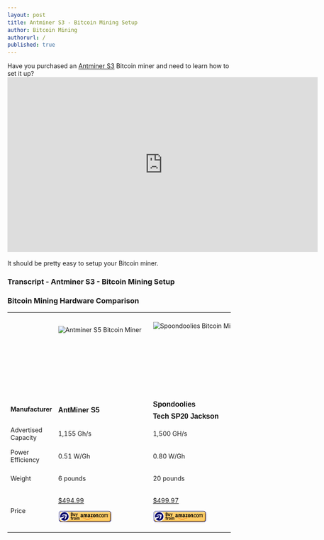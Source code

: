 ```yaml
---
layout: post
title: Antminer S3 - Bitcoin Mining Setup
author: Bitcoin Mining
authorurl: /
published: true
---
```



<p>Have you purchased an <A href="http://www.runtogold.com/1155ghsantminerbitcoinminer">Antminer S3</a> Bitcoin miner and need to learn how to set it up?
<iframe width="700" height="394" src="https://www.youtube.com/embed/4RBt2LPMEZY" frameborder="0" allowfullscreen></iframe>
<p>It should be pretty easy to setup your Bitcoin miner.

### Transcript - Antminer S3 - Bitcoin Mining Setup


### Bitcoin Mining Hardware Comparison

<div id="tableMainWrapper"><div id="tableWrapper" style="width: 100%;"><table id="vsTable"><tbody class=""><tr class=""><td class="cat title" style="width: 25%;"></td><td class="title" style="width: 25%;"><div class=""></div></td><td class="title" style="width: 25%;"></td><td class="title" style="width: 25%;"></td></tr><tr class="second"><td class="cat" style="width: 280px;"></td><td style="width: 281px;" class="text"><div><p><img style="display: block; margin-left: auto; margin-right: auto;" src="https://www.bitcoinmining.com/images/bitcoin-miner-antminer-s5.jpg" alt="Antminer S5 Bitcoin Miner" width="200" height="133"></p></div></td><td style="width: 280px;" class="text"><div><p><img style="display: block; margin-left: auto; margin-right: auto;" src="https://www.bitcoinmining.com/images/bitcoin-miner-spondoolies.jpg" alt="Spoondoolies Bitcoin Miner" width="200" height="150"></p></div></td><td style="width: 280px;" class="text"><div><p><img style="display: block; margin-left: auto; margin-right: auto;" src="https://www.bitcoinmining.com/images/bitcoin-miner-bitfury-usb.jpg" alt="Bitfury USB Bitcoin Miner" width="200" height="111"></p></div></td></tr><tr><td class="cat" style="width: 25%;"><div class=""><b>Manufacturer</b></div></td><td style="width: 25%;" class="text"><div><h1 id="title" class="a-size-large a-spacing-none" style="box-sizing: border-box; padding: 0px; margin-top: 0px; margin-right: 0px; margin-left: 0px; font-family: Arial, sans-serif; text-rendering: optimizeLegibility; font-weight: 400; color: #111111; margin-bottom: 0px !important; font-size: 21px !important; line-height: 1.3 !important;"><strong><span id="productTitle" class="a-size-large" style="box-sizing: border-box; text-rendering: optimizeLegibility; line-height: 1.3 !important; font-size: 16px;">AntMiner S5</span></strong></h1></div></td><td style="width: 25%;" class="text"><div><h1 id="title" class="a-size-large a-spacing-none" style="box-sizing: border-box; padding: 0px; margin-top: 0px; margin-right: 0px; margin-left: 0px; font-family: Arial, sans-serif; text-rendering: optimizeLegibility; font-weight: 400; color: #111111; margin-bottom: 0px !important; font-size: 21px !important; line-height: 1.3 !important;"><strong><span id="productTitle" class="a-size-large" style="box-sizing: border-box; text-rendering: optimizeLegibility; line-height: 1.3 !important; font-size: 16px;">Spondoolies</span></strong></h1>
<h1 class="a-size-large a-spacing-none" style="box-sizing: border-box; padding: 0px; margin-top: 0px; margin-right: 0px; margin-left: 0px; font-family: Arial, sans-serif; text-rendering: optimizeLegibility; font-weight: 400; color: #111111; margin-bottom: 0px !important; font-size: 21px !important; line-height: 1.3 !important;"><strong><span id="productTitle" class="a-size-large" style="box-sizing: border-box; text-rendering: optimizeLegibility; line-height: 1.3 !important; font-size: 16px;">Tech SP20 Jackson</span></strong></h1></div></td><td style="width: 25%;" class="text"><div><h1 id="title" class="a-size-large a-spacing-none" style="box-sizing: border-box; padding: 0px; margin-top: 0px; margin-right: 0px; margin-left: 0px; font-family: Arial, sans-serif; text-rendering: optimizeLegibility; font-weight: 400; color: #111111; margin-bottom: 0px !important; font-size: 21px !important; line-height: 1.3 !important;"><strong><span style="font-size: 16px;"><span id="productTitle" class="a-size-large" style="box-sizing: border-box; text-rendering: optimizeLegibility; line-height: 1.3 !important;"></span><span style="line-height: 1.3;">BPMC Red Fury USB</span><span class="a-size-large" style="box-sizing: border-box; text-rendering: optimizeLegibility; line-height: 1.3 !important;"><br></span></span></strong></h1>
<h1 class="a-size-large a-spacing-none" style="box-sizing: border-box; padding: 0px; margin-top: 0px; margin-right: 0px; margin-left: 0px; font-family: Arial, sans-serif; text-rendering: optimizeLegibility; font-weight: 400; color: #111111; margin-bottom: 0px !important; font-size: 21px !important; line-height: 1.3 !important;"><strong><span style="font-size: 16px;"><span id="productTitle" class="a-size-large" style="box-sizing: border-box; text-rendering: optimizeLegibility; line-height: 1.3 !important;"></span></span></strong></h1></div></td></tr><tr class="second"><td class="cat" style="width: 25%;"><div class="">Advertised Capacity</div></td><td style="width: 25%;" class="text"><div><p>1,155 Gh/s</p></div></td><td style="width: 25%;" class="text"><div><p>1,500 GH/s</p></div></td><td style="width: 25%;" class="text"><div><p>2.5 GH/s</p></div></td></tr><tr><td class="cat" style="width: 25%;"><div class="">Power Efficiency</div></td><td style="width: 25%;" class="text"><div><p>0.51 W/Gh</p></div></td><td style="width: 25%;" class="text"><div><p>0.80 W/Gh</p></div></td><td style="width: 25%;" class="text"><div><p>1.00 W/Gh</p></div></td></tr><tr class="second"><td class="cat" style="width: 25%;"><div class="">Weight</div></td><td style="width: 25%;" class="text"><div><p>6 pounds</p></div></td><td style="width: 25%;" class="text"><div><p>20 pounds</p></div></td><td style="width: 25%;" class="text"><div><p>1.6 ounces</p></div></td></tr><tr><td class="cat" style="width: 25%;"><div class="">Price</div></td><td style="width: 25%;" class="text"><div><p><a href="http://www.runtogold.com/1155ghsantminerbitcoinminer" target="_blank">$494.99</a><p><a href="http://www.runtogold.com/1155ghsantminerbitcoinminer"><img border="0" alt="Buy Antminer S5 bitcoin miner" src="/images/buy-from-amazon.gif" width="120" height="28"></a></p></div></td><td style="width: 25%;" class="text"><div><p><a href="http://www.runtogold.com/17thsspondooliesbitcoinminer" target="_blank">$499.97</a><p><a href="http://www.runtogold.com/17thsspondooliesbitcoinminer"><img border="0" alt="Buy Spondoolies bitcoin miner" src="/images/buy-from-amazon.gif" width="120" height="28"></a></p></div></td><td style="width: 25%;" class="text"><div><p><a href="http://www.runtogold.com/2ghsbitfuryusbbitcoinminer" target="_blank">$33.87</a><p><a href="http://www.runtogold.com/2ghsbitfuryusbbitcoinminer"><img border="0" alt="Buy Bitfury bitcoin miner" src="/images/buy-from-amazon.gif" width="120" height="28"></a></p></div></td></tr></tbody></table></div>